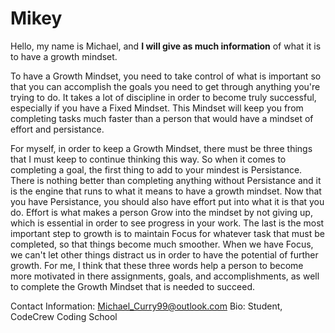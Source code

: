 # Mikey
Hello, my name is Michael, and **I will give as much information** of  what it is to have a growth mindset.

To have a Growth Mindset, you need to take control of what is important so that you can accomplish the goals you need to
get through anything you're trying to do. It takes a lot of discipline in order to become truly successful, especially if
you have a Fixed Mindset. This Mindset will keep you from completing tasks much faster than a person that would have a mindset of effort
and persistance. 

For myself, in order to keep a Growth Mindset, there must be three things that I must keep to continue thinking this way. So when it comes to completing a
goal, the first thing to add to your mindest is Persistance. There is nothing better than completing anything without Persistance and it is the engine that
runs to what it means to have a growth mindset. Now that you have Persistance, you should also have effort put into what it is that you do. Effort is what makes
a person Grow into the mindset by not giving up, which is essential in order to see progress in your work. The last is the most important step to growth is to maintain 
Focus for whatever task that must be completed, so that things become much smoother. When we have Focus, we can't let other things distract us in order to have the potential
of further growth. For me, I think that these three words help a person to become more motivated in there assignments, goals, and accomplishments, as well to complete the Growth
Mindset that is needed to succeed.

Contact Information: Michael_Curry99@outlook.com
Bio: Student, CodeCrew Coding School
